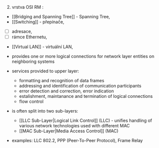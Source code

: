 
2. vrstva OSI RM : 
- [[Bridging and Spanning Tree]] - Spanning Tree,
- [[Switching]] - přepínače, 
- [ ] adresace, 
- [ ] rámce Ethernetu, 
- [[Virtual LAN]] - virtuální LAN, 

- provides one or more logical connections for network layer entities on neighboring systems
- services provided to upper layer:
	- formatting and recognition of data frames
	- addressing and identification of communication participants
	- error detection and correction, error indication
	- estalishment, maintanance and termination of logical connections
	- flow control
- is often split into two sub-layers:
	- [[LLC Sub-Layer|Logical Link Control]] (LLC) - unifies handling of various network technologies used with different MAC
	- [[MAC Sub-Layer|Media Access Control]] (MAC)
- examples: LLC 802.2, PPP (Peer-To-Peer Protocol), Frame Relay